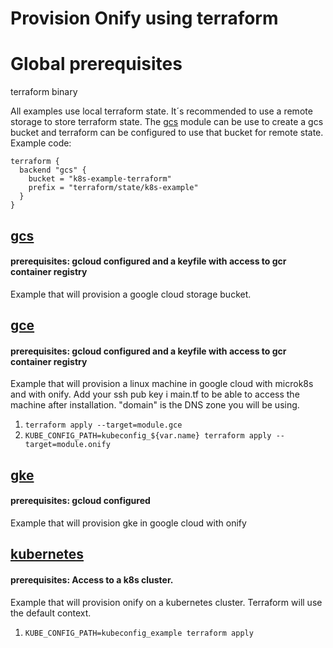 #  Provision Onify using terraform

# Global prerequisites
terraform binary


All examples use local terraform state. It´s recommended to use a remote storage to store terraform state. The [gcs](.gcs) module can be use to create a gcs bucket and terraform can be configured to use that bucket for remote state. Example code:
```code
terraform {
  backend "gcs" {
    bucket = "k8s-example-terraform"
    prefix = "terraform/state/k8s-example"
  }
}
```


## [gcs](./gcs)
#### <strong>prerequisites</strong>: gcloud configured and a keyfile with access to gcr container registry
Example that will provision a google cloud storage bucket.

## [gce](./gce)
#### <strong>prerequisites</strong>: gcloud configured and a keyfile with access to gcr container registry

Example that will provision a linux machine in google cloud with microk8s and with onify.
Add your ssh pub key i main.tf to be able to access the machine after installation.
"domain" is the DNS zone you will be using. 

1. ```terraform apply --target=module.gce```
2. ```KUBE_CONFIG_PATH=kubeconfig_${var.name} terraform apply --target=module.onify```


## [gke](.gke)
#### <strong>prerequisites</strong>: gcloud configured
Example that will provision gke in google cloud with onify

## [kubernetes](./kubernetes)
#### <strong>prerequisites</strong>: Access to a k8s cluster.
Example that will provision onify on a kubernetes cluster.
Terraform will use the default context. 

1. ```KUBE_CONFIG_PATH=kubeconfig_example terraform apply```